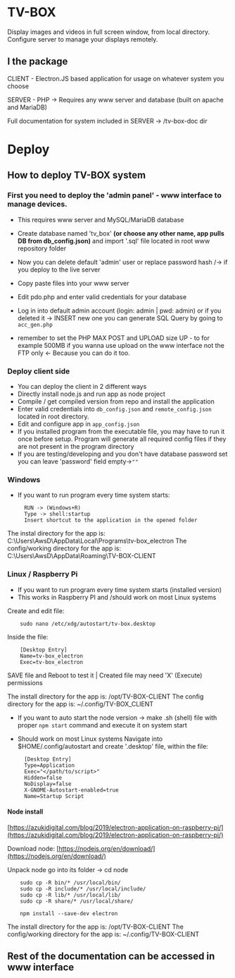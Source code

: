 # TV-BOX
Display images and videos in full screen window, from local directory. Configure server to manage your displays remotely.

## I the package
CLIENT - Electron.JS based application for usage on whatever system you choose

SERVER - PHP -> Requires any www server and database (built on apache and MariaDB)

Full documentation for system included in SERVER -> /tv-box-doc dir

# Deploy

## How to deploy TV-BOX system
### First you need to deploy the 'admin panel' - www interface to manage devices.
- This requires www server and MySQL/MariaDB database
- Create database named 'tv_box' **(or choose any other name, app pulls DB from db_config.json)** and import '.sql' file located in root www repository folder
- Now you can delete default 'admin' user or replace password hash /-> if you deploy to the live server
- Copy paste files into your www server
- Edit pdo.php and enter valid credentials for your database
- Log in into default admin account (login: admin | pwd: admin) or if you deleted it -> INSERT new one you can generate SQL Query by going to `acc_gen.php`

- remember to set the PHP MAX POST and UPLOAD size UP - to for example 500MB if you wanna use upload on the www interface not the FTP only <- Because you can do it too.

### Deploy client side
- You can deploy the client in 2 different ways
- Directly install node.js and run app as node project
- Compile / get compiled version from repo and install the application
- Enter valid credentials into `db_config.json` and `remote_config.json` located in root directory.
- Edit and configure app in `app_config.json`
- If you installed program from the executable file, you may have to run it once before setup. Program will generate all required config files if they are not present in the program directory
- If you are testing/developing and you don't have database password set you can leave 'password' field empty->`""`

### Windows
- If you want to run program every time system starts:

        RUN -> (Windows+R)
        Type -> shell:startup
        Insert shortcut to the application in the opened folder

The instal directory for the app is:
                C:\Users\AwsD\AppData\Local\Programs\tv-box_electron
The config/working directory for the app is:
                C:\Users\AwsD\AppData\Roaming\TV-BOX-CLIENT

### Linux / Raspberry Pi
- If you want to run program every time system starts (installed version)
- This works in Raspberry PI and /should work on most Linux systems

Create and edit file:

        sudo nano /etc/xdg/autostart/tv-box.desktop

Inside the file:

        [Desktop Entry]
        Name=tv-box_electron
        Exec=tv-box_electron

SAVE file and Reboot to test it | Created file may need 'X' (Execute) permissions

The install directory for the app is:
                /opt/TV-BOX-CLIENT
The config directory for the app is:
                ~/.config/TV-BOX_CLIENT

- If you want to auto start the node version -> make .sh (shell) file with proper `npm start` command and execute it on system start

- Should work on most Linux systems
Navigate into $HOME/.config/autostart and create '.desktop' file, within the file:

        [Desktop Entry]
        Type=Application
        Exec="</path/to/script>"
        Hidden=false
        NoDisplay=false
        X-GNOME-Autostart-enabled=true
        Name=Startup Script

#### Node install

[https://azukidigital.com/blog/2019/electron-application-on-raspberry-pi/](https://azukidigital.com/blog/2019/electron-application-on-raspberry-pi/)

Download node:
[https://nodejs.org/en/download/](https://nodejs.org/en/download/)

Unpack node go into its folder -> cd node

        sudo cp -R bin/* /usr/local/bin/
        sudo cp -R include/* /usr/local/include/
        sudo cp -R lib/* /usr/local/lib/
        sudo cp -R share/* /usr/local/share/

        npm install --save-dev electron

The install directory for the app is:
                /opt/TV-BOX-CLIENT
The config/working directory for the app is:
                ~/.config/TV-BOX-CLIENT

## Rest of the documentation can be accessed in www interface